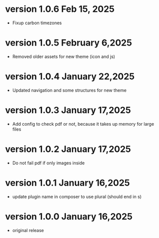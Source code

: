 # version 1.0.6  Feb 15, 2025
* Fixup carbon timezones

# version 1.0.5  February 6,2025
* Removed older assets for new theme (icon and js)

# version 1.0.4  January 22,2025
* Updated navigation and some structures for new theme

# version 1.0.3  January 17,2025
* Add config to check pdf or not, because it takes up memory for large files

# version 1.0.2  January 17,2025
* Do not fail pdf if only images inside

# version 1.0.1  January 16,2025
* update plugin name in composer to use plural (should end in s)

# version 1.0.0  January 16,2025
* original release

